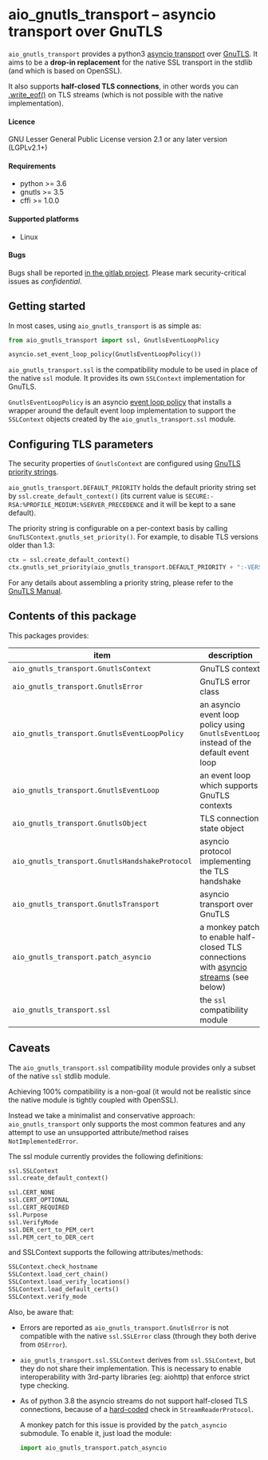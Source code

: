 aio\_gnutls\_transport – asyncio transport over GnuTLS
======================================================

`aio_gnutls_transport` provides a python3 [asyncio
transport](https://docs.python.org/3/library/asyncio-protocol.html) over
[GnuTLS](https://gnutls.org/). It aims to be a **drop-in replacement** for the
native SSL transport in the stdlib (and which is based on OpenSSL).

It also supports **half-closed TLS connections**, in other words you can
[.write\_eof()](https://docs.python.org/3/library/asyncio-protocol.html?highlight=write_eof#asyncio.WriteTransport.write_eof)
on TLS streams (which is not possible with the native implementation).


#### Licence

GNU Lesser General Public License version 2.1 or any later version (LGPLv2.1+)

#### Requirements

- python >= 3.6
- gnutls >= 3.5
- cffi >= 1.0.0

#### Supported platforms

- Linux


#### Bugs

Bugs shall be reported [in the gitlab project](https://gitlab.inria.fr/abaire/aio_gnutls_transport/issues). Please mark security-critical issues as _confidential_.


Getting started
---------------

In most cases, using `aio_gnutls_transport` is as simple as:
```py
from aio_gnutls_transport import ssl, GnutlsEventLoopPolicy

asyncio.set_event_loop_policy(GnutlsEventLoopPolicy())
```

`aio_gnutls_transport.ssl` is the compatibility module to be used in place of
the native `ssl` module. It provides its own `SSLContext` implementation
for GnuTLS.


`GnutlsEventLoopPolicy` is an asyncio [event loop
policy](https://docs.python.org/3/library/asyncio-policy.html) that installs a
wrapper around the default event loop implementation to support the `SSLContext`
objects created by the `aio_gnutls_transport.ssl` module.

Configuring TLS parameters
--------------------------

The security properties of `GnutlsContext` are configured using [GnuTLS
priority strings](https://gnutls.org/manual/html_node/Priority-Strings.html).

`aio_gnutls_transport.DEFAULT_PRIORITY` holds the default priority string set by
`ssl.create_default_context()` (its current value is
`SECURE:-RSA:%PROFILE_MEDIUM:%SERVER_PRECEDENCE` and it will be kept to a sane
default).

The priority string is configurable on a per-context basis by calling
`GnuTLSContext.gnutls_set_priority()`. For example, to disable TLS versions
older than 1.3:

```py
ctx = ssl.create_default_context()
ctx.gnutls_set_priority(aio_gnutls_transport.DEFAULT_PRIORITY + ":-VERS-ALL:+VERS-TLS1.3")
```

For any details about assembling a priority string, please refer to the [GnuTLS
Manual](https://gnutls.org/manual/html_node/Priority-Strings.html).



Contents of this package
------------------------

This packages provides:

| item                                           |  description               | native equivalent |
| ---------------------------------------------  |  ------------------------- | ----------------- |
| `aio_gnutls_transport.GnutlsContext          ` | GnuTLS context | `ssl.SSLContext` |
| `aio_gnutls_transport.GnutlsError            ` | GnuTLS error class | `ssl.SSLError` |
| `aio_gnutls_transport.GnutlsEventLoopPolicy  ` | an asyncio event loop policy using `GnutlsEventLoop` instead of the default event loop   | `asyncio.DefaultEventLoopPolicy` |
| `aio_gnutls_transport.GnutlsEventLoop        ` | an event loop which supports GnuTLS contexts | `asyncio.SelectorEventLoop` |
| `aio_gnutls_transport.GnutlsObject           ` | TLS connection state object | `ssl.SSLObject` |
| `aio_gnutls_transport.GnutlsHandshakeProtocol` | asyncio protocol implementing the TLS handshake | |
| `aio_gnutls_transport.GnutlsTransport        ` | asyncio transport over GnuTLS | `asyncio.sslproto._SSLProtocolTransport` |
| `aio_gnutls_transport.patch_asyncio`           | a monkey patch to enable half-closed TLS connections with [asyncio streams](https://docs.python.org/3/library/asyncio-stream.html) (see below)  |
| `aio_gnutls_transport.ssl`                     | the `ssl` compatibility module  | `ssl` |



Caveats
-------

The `aio_gnutls_transport.ssl` compatibility module provides only a subset of
the native `ssl` stdlib module.

Achieving 100% compatibility is a non-goal (it would not be realistic since the
native module is tightly coupled with OpenSSL).

Instead we take a minimalist and conservative approach:
`aio_gnutls_transport` only supports the most common features and any attempt
to use an unsupported attribute/method raises `NotImplementedError`.


The ssl module currently provides the following definitions: 
```py
ssl.SSLContext
ssl.create_default_context()

ssl.CERT_NONE
ssl.CERT_OPTIONAL
ssl.CERT_REQUIRED
ssl.Purpose
ssl.VerifyMode
ssl.DER_cert_to_PEM_cert
ssl.PEM_cert_to_DER_cert
```
and SSLContext supports the following attributes/methods:
```py
SSLContext.check_hostname
SSLContext.load_cert_chain()
SSLContext.load_verify_locations()
SSLContext.load_default_certs()
SSLContext.verify_mode
```

Also, be aware that:

* Errors are reported as `aio_gnutls_transport.GnutlsError` is not compatible
  with the native `ssl.SSLError` class (through they both derive from `OSError`).

* `aio_gnutls_transport.ssl.SSLContext` derives from `ssl.SSLContext`, but they
  do not share their implementation. This is necessary to enable
  interoperability with 3rd-party libraries (eg: aiohttp) that enforce strict
  type checking.

* As of python 3.8 the asyncio streams do not support half-closed TLS
  connections, because of a
  [hard-coded](https://github.com/python/cpython/blob/v3.8.0/Lib/asyncio/streams.py#L309)
  check in `StreamReaderProtocol`.
  
  A monkey patch for this issue is provided by the `patch_asyncio` submodule.
  To enable it, just load the module:
  ```py
  import aio_gnutls_transport.patch_asyncio
  ```

